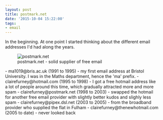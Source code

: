 ```yaml
---
layout: post
title: postmark.net
date: '2015-10-04 15:22:00'
tags:
- email
---
```


In the beginning. At one point I started thinking about the different email addresses I'd had along the years.

<figure class="kg-card kg-image-card kg-card-hascaption"><img src="https://frny.uk/6zo" class="kg-image" alt="postmark.net"><figcaption>postmark.net - solid supplier of free email</figcaption></figure>
- ma1019@bris.ac.uk (1991 to 1995) - my first email address at Bristol University. I was in the Maths department, hence the 'ma' prefix. 
- clairefurney@hotmail.com (1995 to 1998) - I got a free hotmail address like a lot of people around this time, which gradually attracted more and more spam
- clairefurney@postmark.net (1998 to 2003) - swapped the hotmail for another free email provider with slightly better kudos and slighly less spam
- clairefurney@pipex.dsl.net (2003 to 2005) - from the broadband provider who supplied the flat in Fulham
- clairefurney@thenewhotmail.com (2005 to date) - never looked back 

